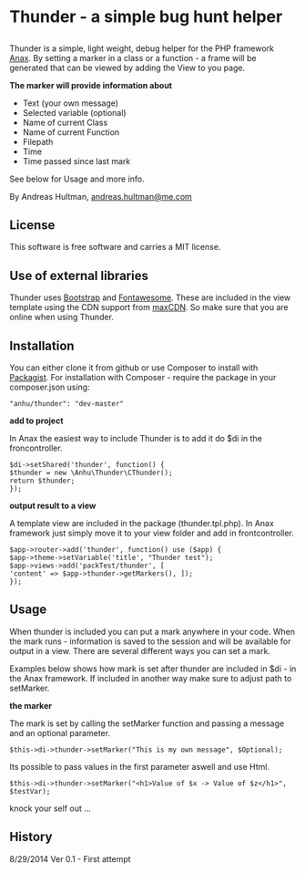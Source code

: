 # Thunder - a simple bug hunt helper
##
 Thunder is a simple, light weight, debug helper for the PHP framework [Anax](https://github.com/mosbth/Anax-MVC).
By setting a marker in a class or a function - a frame will be generated that can be viewed by adding the View to you page. 

**The marker will provide information about**

- Text (your own message)  
- Selected variable (optional)
- Name of current Class
- Name of current Function
- Filepath 
- Time
- Time passed since last mark
 
See below for Usage and more info. 

By Andreas Hultman, [andreas.hultman@me.com](mailto:andreas.hultman@me.com)

## License
This software is free software and carries a MIT license.

## Use of external libraries
Thunder uses [Bootstrap](http://getbootstrap.com "Bootstrap") and [Fontawesome](http://fortawesome.github.io/Font-Awesome/ "Fontawesome"). These are included in the view template using the CDN support from [maxCDN](www.maxcdn.com).
So make sure that you are online when using Thunder.  
## Installation
You can either clone it from github or use Composer to install with [Packagist](https://packagist.org/packages/anhu/thunder "Thunder @ Packagist"). 
For installation with Composer - require the package in your composer.json using: 

    "anhu/thunder": "dev-master"

**add to project**

In Anax the easiest way to include Thunder is to add it do $di in the froncontroller. 

    $di->setShared('thunder', function() {
    $thunder = new \Anhu\Thunder\CThunder();
    return $thunder;  
    });

**output result to a view**

A template view are included in the package (thunder.tpl.php). In Anax framework just simply move it to your view folder and add in frontcontroller. 


    $app->router->add('thunder', function() use ($app) {   
    $app->theme->setVariable('title', "Thunder test");
    $app->views->add('packTest/thunder', [ 
    'content' => $app->thunder->getMarkers(), ]);
    });


## Usage
When thunder is included you can put a mark anywhere in your code. When the mark runs - information is saved to the session and will be available  for output in a view. 
There are several different ways you can set a mark. 

Examples below shows how mark is set after thunder are included in $di - in the Anax framework. If included in another way make sure to adjust path to setMarker. 


**the marker**

The mark is set by calling the setMarker function and passing a message and an optional parameter.  

`$this->di->thunder->setMarker("This is my own message", $Optional);` 

Its possible to pass values in the first parameter aswell and use Html. 

`$this->di->thunder->setMarker("<h1>Value of $x -> Value of $z</h1>", $testVar);` 

knock your self out ...
## History
8/29/2014 Ver 0.1 - First attempt 

